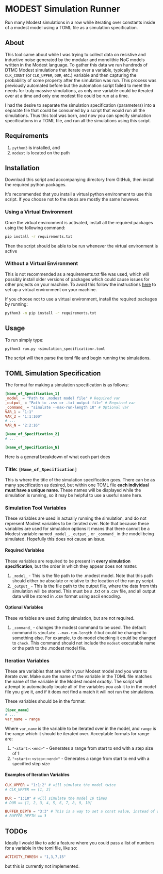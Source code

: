 # MODEST Simulation Runner

Run many Modest simulations in a row while iterating over constants inside of a modest model using a TOML file
as a simulation specification.

## About

This tool came about while I was trying to collect data on resistive and inductive noise generated
by the modular and monolithic NoC models written in the Modest language. To gather this data we run
hundreds of DTMC Modest simulations that iterate over a variable, typically the `CLK_COUNT` (or 
`CLK_UPPER`, `DUR`, etc.) variable and then capturing the probability of some property after the simulation
was run. This process was previously automated before but the automation script failed to meet the
needs for truly massive simulations, as only one variable could be iterated over at a time and only
one modest file could be run at a time.

I had the desire to separate the simulation specification (parameters) into a separate file that could be
consumed by a script that would run all the simulations. Thus this tool was born, and now you can specify
simulation specifications in a TOML file, and run all the simulations using this script.

## Requirements

1. `python3` is installed, and
2. `modest` is located on the path

## Installation

Download this script and accompanying directory from GitHub, then install the required python packages.

It's recommended that you install a virtual python environment to use this script. If you choose not to
the steps are mostly the same however.

### Using a Virtual Environment

Once the virtual environment is activated, install all the required packages using the following command:

```bash
pip install -r requirements.txt
```

Then the script should be able to be run whenever the virtual environment is active

### Without a Virtual Environment

This is not recommended as a requirements.txt file was used, which will possibly install older versions of
packages which could cause issues for other projects on your machine. To avoid this follow the instructions
[here](https://docs.python.org/3/library/venv.html) to set up a virtual environment on your machine.

If you choose not to use a virtual environment, install the required packages by running:

```bash
python3 -m pip install -r requirements.txt
```

## Usage

To run simply type:

```bash
python3 run.py <simulation_specification>.toml
```

The script will then parse the toml file and begin running the simulations.

## TOML Simulation Specification

The format for making a simulation specification is as follows:

```toml
[Name_of_Specification_1]
_model_ = "Path to .modest model file" # Required var
_output_ = "Path to .csv or .txt output file" # Required var
_command_ = "simulate --max-run-length 10" # Optional var
VAR_1 = "1:1"
VAR_2 = "1:1:100"
# ...
VAR_N = "2:2:16"

[Name_of_Specification_2]
# ...

[Name_of_Specification_N]
```

Here is a general breakdown of what each part does

### Title: `[Name_of_Specification]`

This is where the title of the simulation specification goes. There can be as many specification as
desired, but within one TOML file **each individual must have a unique name**. These names will be displayed
while the simulation is running, so it may be helpful to use a useful name here.

### Simulation Tool Variables

These variables are used in actually running the simulation, and do not represent Modest variables
to be iterated over. Note that because these variables are used for simulation options it means that
there cannot be a Modest variable named `_model_`, `_output_`, or `_command_` in the model being
simulated. Hopefully this does not cause an issue.

#### Required Variables

These variables are required to be present in **every simulation specification**, but the order in
which they appear does not matter.

1. `_model_` - This is the file path to the .modest model. Note that this path should either be absolute or relative to the location of the run.py script.
2. `_output_` - This is the file path to the output file, where the data from this simulation will be stored. This must be a .txt or a .csv file, and all output data will be stored in .csv format using ascii encoding.

#### Optional Variables

These variables are used during simulation, but are not required.

1. `_command_` - changes the modest command to be used. The default command is `simulate --max-run-length 0` but could be changed to something else. For example, to do model checking it could be changed to `check`. This command should not include the `modest` executable name or the path to the .modest model file.

### Iteration Variables

These are variables that are within your Modest model and you want to iterate over. Make sure the name
of the variable in the TOML file matches the name of the variable in the Modest model *exactly*. The script will attempt to automatically locate all of the variables you ask it to in the model file you give it, and if it does not find a match it will not run the simulations.

These variables should be in the format:

```toml
[Spec_name]
# ...
var_name = range
```

Where `var_name` is the variable to be iterated over in the model, and `range` is the range which it should be iterated over. Acceptable formats for range are:

1. `"<start>:<end>"` - Generates a range from start to end with a step size of 1
2. `"<start>:<step>:<end>"` - Generates a range from start to end with a specified step size

#### Examples of Iteration Variables

```toml
CLK_UPPER = "1:1:2" # will simulate the model twice
# CLK_UPPER == [1, 2]

DUR = "1:10" # will simulate the model 10 times
# DUR == [1, 2, 3, 4, 5, 6, 7, 8, 9, 10]

BUFFER_DEPTH = "3:3" # This is a way to set a const value, instead of a range
# BUFFER_DEPTH == 3
```

## TODOs

Ideally I would like to add a feature where you could pass a list of numbers for a variable in the toml file,
like so:

```toml
ACTIVITY_THRESH = "1,3,7,15"
```

but this is currently not implemented.